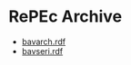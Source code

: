 <html lang="en">
<head>
    <meta charset="UTF-8">
    <title>RePEc Archive Index</title>
</head>
<body>
    <h1>RePEc Archive</h1>
    <ul>
        <li><a href="bavarch.rdf">bavarch.rdf</a></li>
        <li><a href="bavseri.rdf">bavseri.rdf</a></li>
    
        
</body>
</html>
